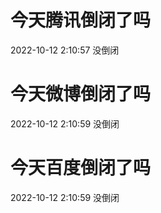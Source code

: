 # 今天腾讯倒闭了吗

2022-10-12 2:10:57 没倒闭

# 今天微博倒闭了吗

2022-10-12 2:10:59 没倒闭

# 今天百度倒闭了吗

2022-10-12 2:10:59 没倒闭

